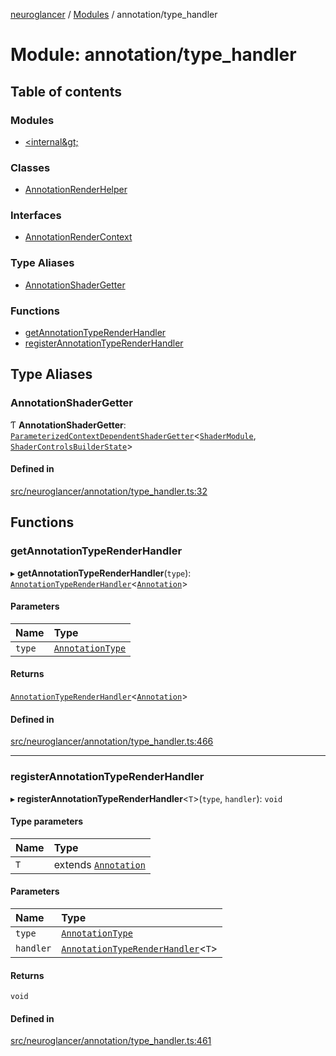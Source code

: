 [neuroglancer](../README.md) / [Modules](../modules.md) / annotation/type\_handler

# Module: annotation/type\_handler

## Table of contents

### Modules

- [&lt;internal\&gt;](annotation_type_handler._internal_.md)

### Classes

- [AnnotationRenderHelper](../classes/annotation_type_handler.AnnotationRenderHelper.md)

### Interfaces

- [AnnotationRenderContext](../interfaces/annotation_type_handler.AnnotationRenderContext.md)

### Type Aliases

- [AnnotationShaderGetter](annotation_type_handler.md#annotationshadergetter)

### Functions

- [getAnnotationTypeRenderHandler](annotation_type_handler.md#getannotationtyperenderhandler)
- [registerAnnotationTypeRenderHandler](annotation_type_handler.md#registerannotationtyperenderhandler)

## Type Aliases

### AnnotationShaderGetter

Ƭ **AnnotationShaderGetter**: [`ParameterizedContextDependentShaderGetter`](../interfaces/webgl_dynamic_shader.ParameterizedContextDependentShaderGetter.md)<[`ShaderModule`](webgl_shader.md#shadermodule), [`ShaderControlsBuilderState`](../interfaces/webgl_shader_ui_controls.ShaderControlsBuilderState.md)\>

#### Defined in

[src/neuroglancer/annotation/type_handler.ts:32](https://github.com/ActiveBrainAtlas2/neuroglancer/blob/1beb5d34/src/neuroglancer/annotation/type_handler.ts#L32)

## Functions

### getAnnotationTypeRenderHandler

▸ **getAnnotationTypeRenderHandler**(`type`): [`AnnotationTypeRenderHandler`](../interfaces/annotation_type_handler._internal_.AnnotationTypeRenderHandler.md)<[`Annotation`](annotation.md#annotation)\>

#### Parameters

| Name | Type |
| :------ | :------ |
| `type` | [`AnnotationType`](../enums/annotation.AnnotationType.md) |

#### Returns

[`AnnotationTypeRenderHandler`](../interfaces/annotation_type_handler._internal_.AnnotationTypeRenderHandler.md)<[`Annotation`](annotation.md#annotation)\>

#### Defined in

[src/neuroglancer/annotation/type_handler.ts:466](https://github.com/ActiveBrainAtlas2/neuroglancer/blob/1beb5d34/src/neuroglancer/annotation/type_handler.ts#L466)

___

### registerAnnotationTypeRenderHandler

▸ **registerAnnotationTypeRenderHandler**<`T`\>(`type`, `handler`): `void`

#### Type parameters

| Name | Type |
| :------ | :------ |
| `T` | extends [`Annotation`](annotation.md#annotation) |

#### Parameters

| Name | Type |
| :------ | :------ |
| `type` | [`AnnotationType`](../enums/annotation.AnnotationType.md) |
| `handler` | [`AnnotationTypeRenderHandler`](../interfaces/annotation_type_handler._internal_.AnnotationTypeRenderHandler.md)<`T`\> |

#### Returns

`void`

#### Defined in

[src/neuroglancer/annotation/type_handler.ts:461](https://github.com/ActiveBrainAtlas2/neuroglancer/blob/1beb5d34/src/neuroglancer/annotation/type_handler.ts#L461)
